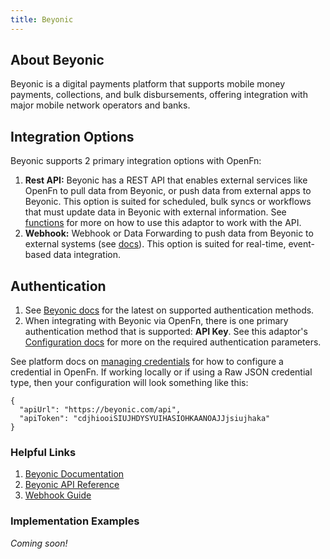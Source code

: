 ```yaml
---
title: Beyonic 
---
```


## About Beyonic

Beyonic is a digital payments platform that supports mobile money payments, collections, and bulk disbursements, offering integration with major mobile network operators and banks. 

## Integration Options

Beyonic supports 2 primary integration options with OpenFn:

1. **Rest API:** Beyonic has a REST API that enables external services like OpenFn to pull data from Beyonic, or push data from external apps to Beyonic. This option is suited for scheduled, bulk syncs or workflows that must update data in Beyonic with external information. See [functions](/adaptors/packages/beyonic-docs) for more on how to use this adaptor to work with the API.
2. **Webhook:** Webhook or Data Forwarding to push data from Beyonic to external systems (see [docs](https://apidocs.beyonic.com/webhooks)). This option is suited for real-time, event-based data integration.

## Authentication

1. See [Beyonic docs](https://apidocs.beyonic.com) for the latest on supported authentication methods.
2. When integrating with Beyonic via OpenFn, there is one primary authentication method that is supported: **API Key**. See this adaptor's [Configuration docs](/adaptors/packages/beyonic-configuration-schema) for more on the required authentication parameters.

See platform docs on [managing credentials](/documentation/manage-projects/manage-credentials) for how to configure a credential in OpenFn. If working locally or if using a Raw JSON credential type, then your configuration will look something like this:

```
{
  "apiUrl": "https://beyonic.com/api",
  "apiToken": "cdjhiooiSIUJHDYSYUIHASIOHKAANOAJJjsiujhaka"
}
```

### Helpful Links

1. [Beyonic Documentation](https://apidocs.beyonic.com)
2. [Beyonic API Reference](https://apidocs.beyonic.com/reference)
3. [Webhook Guide](https://apidocs.beyonic.com/webhooks)

### Implementation Examples

_Coming soon!_





